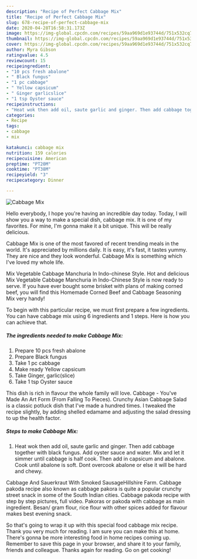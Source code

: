 ```yaml
---
description: "Recipe of Perfect Cabbage Mix"
title: "Recipe of Perfect Cabbage Mix"
slug: 678-recipe-of-perfect-cabbage-mix
date: 2020-04-28T16:58:31.173Z
image: https://img-global.cpcdn.com/recipes/59aa969d1e93744d/751x532cq70/cabbage-mix-recipe-main-photo.jpg
thumbnail: https://img-global.cpcdn.com/recipes/59aa969d1e93744d/751x532cq70/cabbage-mix-recipe-main-photo.jpg
cover: https://img-global.cpcdn.com/recipes/59aa969d1e93744d/751x532cq70/cabbage-mix-recipe-main-photo.jpg
author: Myra Gibson
ratingvalue: 4.5
reviewcount: 15
recipeingredient:
- "10 pcs fresh abalone"
- " Black fungus"
- "1 pc cabbage"
- " Yellow capsicum"
- " Ginger garlicslice"
- "1 tsp Oyster sauce"
recipeinstructions:
- "Heat wok then add oil, saute garlic and ginger. Then add cabbage together with black fungus. Add oyster sauce and water. Mix and let it simmer until cabbage is half cook. Then add in capsicum and abalone. Cook until abalone is soft. Dont overcook abalone or else it will be hard and chewy."
categories:
- Recipe
tags:
- cabbage
- mix

katakunci: cabbage mix 
nutrition: 159 calories
recipecuisine: American
preptime: "PT20M"
cooktime: "PT38M"
recipeyield: "3"
recipecategory: Dinner

---
```



![Cabbage Mix](https://img-global.cpcdn.com/recipes/59aa969d1e93744d/751x532cq70/cabbage-mix-recipe-main-photo.jpg)

Hello everybody, I hope you're having an incredible day today. Today, I will show you a way to make a special dish, cabbage mix. It is one of my favorites. For mine, I'm gonna make it a bit unique. This will be really delicious.

Cabbage Mix is one of the most favored of recent trending meals in the world. It's appreciated by millions daily. It is easy, it's fast, it tastes yummy. They are nice and they look wonderful. Cabbage Mix is something which I've loved my whole life.

Mix Vegetable Cabbage Manchuria In Indo-chinese Style. Hot and delicious Mix Vegetable Cabbage Manchuria in Indo-Chinese Style is now ready to serve. If you have ever bought some brisket with plans of making corned beef, you will find this Homemade Corned Beef and Cabbage Seasoning Mix very handy!


To begin with this particular recipe, we must first prepare a few ingredients. You can have cabbage mix using 6 ingredients and 1 steps. Here is how you can achieve that.

<!--inarticleads1-->

##### The ingredients needed to make Cabbage Mix:

1. Prepare 10 pcs fresh abalone
1. Prepare  Black fungus
1. Take 1 pc cabbage
1. Make ready  Yellow capsicum
1. Take  Ginger, garlic(slice)
1. Take 1 tsp Oyster sauce


This dish is rich in flavour the whole family will love. Cabbage - You&#39;ve Made An Art Form (From Falling To Pieces). Crunchy Asian Cabbage Salad is a classic potluck dish that I&#39;ve made a hundred times. I tweaked the recipe slightly, by adding shelled edamame and adjusting the salad dressing to up the health factor. 

<!--inarticleads2-->

##### Steps to make Cabbage Mix:

1. Heat wok then add oil, saute garlic and ginger. Then add cabbage together with black fungus. Add oyster sauce and water. Mix and let it simmer until cabbage is half cook. Then add in capsicum and abalone. Cook until abalone is soft. Dont overcook abalone or else it will be hard and chewy.


Cabbage And Sauerkraut With Smoked SausageHillshire Farm. Cabbage pakoda recipe also known as cabbage pakora is quite a popular crunchy street snack in some of the South Indian cities. Cabbage pakoda recipe with step by step pictures, full video. Pakoras or pakoda with cabbage as main ingredient. Besan/ gram flour, rice flour with other spices added for flavour makes best evening snack. 

So that's going to wrap it up with this special food cabbage mix recipe. Thank you very much for reading. I am sure you can make this at home. There's gonna be more interesting food in home recipes coming up. Remember to save this page in your browser, and share it to your family, friends and colleague. Thanks again for reading. Go on get cooking!
